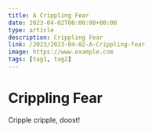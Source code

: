 ```yaml
---
title: A Crippling Fear
date: 2023-04-02T00:00:00+00:00
type: article
description: Crippling Fear
link: /2023/2023-04-02-A-Crippling-fear
image: https://www.example.com
tags: [tag1, tag2]
---
```


# Crippling Fear

Cripple cripple, doost!
